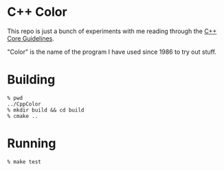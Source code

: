 # C++ Color

This repo is just a bunch of experiments with me reading through the [C++ Core Guidelines](https://github.com/isocpp/CppCoreGuidelines).

"Color" is the name of the program I have used since 1986 to try out stuff.

# Building
```
% pwd
../CppColor
% mkdir build && cd build
% cmake ..
```

# Running
```
% make test
```

